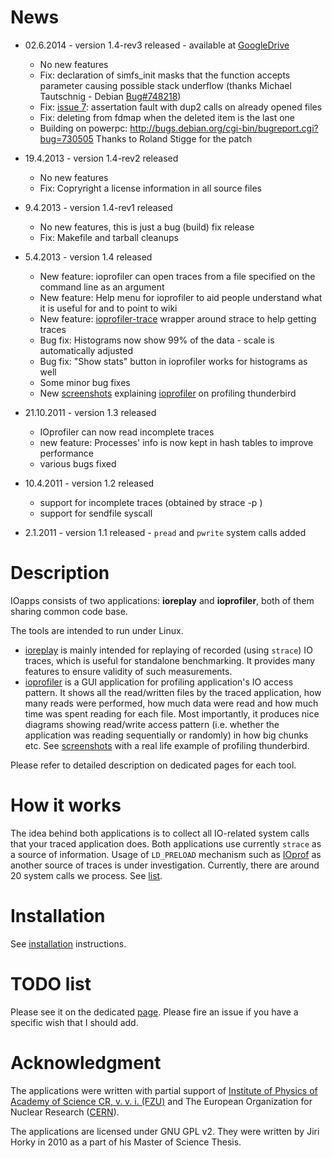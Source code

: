 # News #
  * 02.6.2014 - version 1.4-rev3 released - available at [GoogleDrive](https://drive.google.com/folderview?id=0BwCJhX70WYQsb3FuVElJSXlmWFU&usp=sharing)
    * No new features
    * Fix: declaration of simfs\_init masks that the function accepts parameter causing possible stack underflow (thanks Michael Tautschnig - Debian [Bug#748218](https://code.google.com/p/ioapps/issues/detail?id=48218))
    * Fix: [issue 7](https://code.google.com/p/ioapps/issues/detail?id=7): assertation fault with dup2 calls on already opened files
    * Fix: deleting from fdmap when the deleted item is the last one
    * Building on powerpc: http://bugs.debian.org/cgi-bin/bugreport.cgi?bug=730505 Thanks to Roland Stigge for the patch
  * 19.4.2013 - version 1.4-rev2 released
    * No new features
    * Fix: Copryright a license information in all source files

  * 9.4.2013 - version 1.4-rev1 released
    * No new features, this is just a bug (build) fix release
    * Fix: Makefile and tarball cleanups

  * 5.4.2013 - version 1.4 released
    * New feature: ioprofiler can open traces from a file specified on the command line as an argument
    * New feature: Help menu for ioprofiler to aid people understand what it is useful for and to point to wiki
    * New feature: [ioprofiler-trace](ioprofiler#Getting_traces.md) wrapper around strace to help getting traces
    * Bug fix: Histograms now show 99% of the data - scale is automatically adjusted
    * Bug fix: "Show stats" button in ioprofiler works for histograms as well
    * Some minor bug fixes
    * New [screenshots](IOProfilerScreenshots.md) explaining [ioprofiler](ioprofiler.md) on profiling thunderbird

  * 21.10.2011 - version 1.3 released
    * IOprofiler can now read incomplete traces
    * new feature: Processes' info is now kept in hash tables to improve performance
    * various bugs fixed

  * 10.4.2011 - version 1.2 released
    * support for incomplete traces (obtained by strace -p <PID of already running program>)
    * support for sendfile syscall
  * 2.1.2011 - version 1.1 released - `pread` and `pwrite` system calls added

# Description #

IOapps consists of two applications: **ioreplay** and **ioprofiler**, both of them sharing common code base.

The tools are intended to run under Linux.

  * [ioreplay](ioreplay.md) is mainly intended for replaying of recorded (using `strace`) IO traces, which is useful for standalone benchmarking. It provides many features to ensure validity of such measurements.
  * [ioprofiler](ioprofiler.md) is a GUI application for profiling application's IO access pattern. It shows all the read/written files by the traced application, how many reads were performed, how much data were read and how much time was spent reading for each file. Most importantly, it produces nice diagrams showing read/write access pattern (i.e. whether the application was reading sequentially or randomly) in how big chunks etc. See [screenshots](IOProfilerScreenshots.md) with a real life example of profiling thunderbird.

Please refer to detailed description on dedicated pages for each tool.

# How it works #

The idea behind both applications is to collect all IO-related system calls that your traced application does. Both applications use currently `strace` as a source of information. Usage of `LD_PRELOAD` mechanism such as [IOprof](http://www.benchit.org/wiki/index.php/IOprof) as another source of traces is under investigation.
Currently, there are around 20 system calls we process. See [list](SystemCallList.md).

# Installation #

See [installation](IOAppsInstallation.md) instructions.

# TODO list #

Please see it on the dedicated [page](WishList.md). Please fire an issue if you have a specific wish that I should add.

# Acknowledgment #

The applications were written with partial support of [Institute of Physics of Academy of Science CR, v. v. i. (FZU)](http://www.fzu.cz) and The European Organization for Nuclear Research ([CERN](http://www.cern.ch)).

The applications are licensed under GNU GPL v2. They were written by Jiri Horky in 2010 as a part of his Master of Science Thesis.